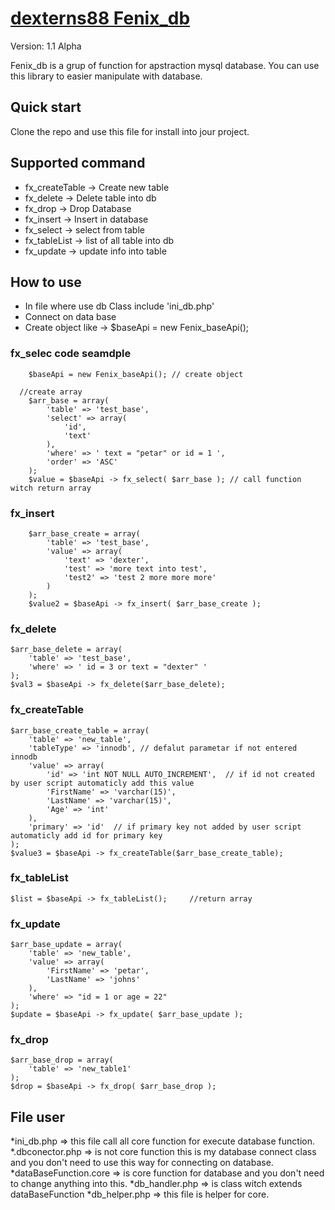 [dexterns88 Fenix_db](http://www.webpage-lab.com)
===================

Version: 1.1 Alpha

Fenix_db is a grup of function for apstraction mysql database. You can use this library to easier manipulate with database. 


Quick start
-----------

Clone the repo and use this file for install into jour project.

Supported command
-----------------

* fx_createTable -> Create new table
* fx_delete -> Delete table into db
* fx_drop -> Drop Database
* fx_insert -> Insert in database
* fx_select -> select from table
* fx_tableList -> list of all table into db
* fx_update -> update info into table



How to use
----------
- In file where use db Class include 'ini_db.php'
- Connect on data base 
- Create object like -> $baseApi = new Fenix_baseApi();

### fx_selec code seamdple
		
		
		$baseApi = new Fenix_baseApi(); // create object
		
	  //create array
		$arr_base = array(
			'table' => 'test_base',
			'select' => array(
				'id',
				'text'
			),
			'where' => ' text = "petar" or id = 1 ',
			'order' => 'ASC'
		);
		$value = $baseApi -> fx_select( $arr_base ); // call function witch return array


### fx_insert 

		$arr_base_create = array(
			'table' => 'test_base',
			'value' => array(
				'text' => 'dexter',
				'test' => 'more text into test',
				'test2' => 'test 2 more more more'
			)
		);
		$value2 = $baseApi -> fx_insert( $arr_base_create );
		
		
### fx_delete

	$arr_base_delete = array(
		'table' => 'test_base',
		'where' => ' id = 3 or text = "dexter" '
	);
	$val3 = $baseApi -> fx_delete($arr_base_delete);


### fx_createTable
	
	$arr_base_create_table = array(
		'table' => 'new_table',
		'tableType' => 'innodb', // defalut parametar if not entered innodb
		'value' => array(
			'id' => 'int NOT NULL AUTO_INCREMENT',  // if id not created by user script automaticly add this value
			'FirstName' => 'varchar(15)',
			'LastName' => 'varchar(15)',
			'Age' => 'int'
		),
		'primary' => 'id'  // if primary key not added by user script automaticly add id for primary key
	);
	$value3 = $baseApi -> fx_createTable($arr_base_create_table);
	
	
### fx_tableList

	$list = $baseApi -> fx_tableList(); 	//return array
	
	
### fx_update
	
	$arr_base_update = array(
		'table' => 'new_table',
		'value' => array(
			'FirstName' => 'petar',
			'LastName' => 'johns'
		),
		'where' => "id = 1 or age = 22"
	);
	$update = $baseApi -> fx_update( $arr_base_update );
	

### fx_drop

	$arr_base_drop = array(
		'table' => 'new_table1'
	);
	$drop = $baseApi -> fx_drop( $arr_base_drop );



File user
-----------------
*ini_db.php => this file call all core function for execute database function.
  *.dbconector.php => is not core function this is my database connect class and you don't need to use this way for connecting on database.
  *dataBaseFunction.core => is core function for database and you don't need to change anything into this.
  *db_handler.php => is class witch extends dataBaseFunction
  *db_helper.php => this file is helper for core.
